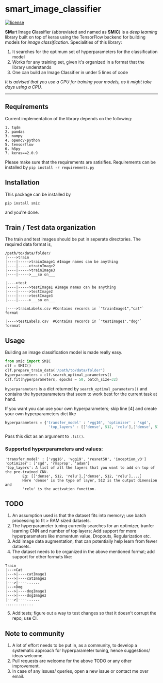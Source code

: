 # smart_image_classifier 
[![license](https://img.shields.io/github/license/mashape/apistatus.svg?maxAge=2592000)](https://github.com/anuragmishracse/smart_image_classifier/blob/master/LICENSE)

**SM**art **I**mage **C**lassifier (abbreviated and named as **SMIC**) is a _deep learning_ library built on top of keras using the TensorFlow backend for building models for _image classification_. 
Specialities of this library:
1. It searches for the optimum set of hyperparameters for the classification model
2. Works for any training set, given it's organized in a format that the library understands
3. One can build an Image Classifier in under 5 lines of code

_It is advised that you use a GPU for training your models, as it might take days using a CPU._

---------------------

## Requirements
Current implementation of the library depends on the following:
```
1. tqdm
2. pandas 
3. numpy
4. opencv-python
5. tensorflow
6. h5py
7. keras==2.0.9
```
Please make sure that the requirements are satisifies.
Requirements can be installed by `pip install -r requirements.py`

## Installation
This package can be installed by
```
pip install smic
```
and you're done.

## Train / Test data organization
The train and test images should be put in seperate directories. The required data format is,
```
/path/to/data/folder/
|---->train
|----|----->trainImage1 #Image names can be anything
|----|----->trainImage2
|----|----->trainImage3
|----|----->___so on___

|---->test
|----|----->testImage1 #Image names can be anything
|----|----->testImage2
|----|----->testImage3
|----|----->___so on___

|---->trainLabels.csv #Contains records in `"trainImage1","cat"` format

|---->testLabels.csv  #Contains records in `"testImage1","dog"` formmat
```

## Usage
Building an image classification model is made really easy. 

```python
from smic import SMIC
clf = SMIC()
clf.prepare_train_data('/path/to/data/folder')
hyperparameters = clf.search_optimal_parameters()
clf.fit(hyperparameters, epochs = 50, batch_size=32)
```

`hyperparameters` is a dict returned by `search_optimal_parameters()` and contains the hyperparameters that seem to work best for the current task at hand. 

If you want you can use your own hyperparameters; skip line [4] and create your own hyperparameters dict like
```python
hyperparameters = {'transfer_model' : 'vgg16', 'optimizer' : 'sgd', 
					'top_layers' : [['dense', 512, 'relu'],['dense', 512, 'relu']]}
```
Pass this dict as an argument to `.fit()`. 

### Supported hyperparameters and values:
```
'transfer_model' : ['vgg16', 'vgg19', 'resnet50', 'inception_v3']
'optimizer': ['sgd', 'rmsprop', 'adam']
'top_layers': A list of all the layers that you want to add on top of the pre-trained CNN.
		Eg: [['dense', 512, 'relu'],['dense', 512, 'relu'],...]
		Here 'dense' is the type of layer, 512 is the output dimension and
		'relu' is the activation function.
```

## TODO
1. An assumption used is that the dataset fits into memory; use batch processing to fit > RAM sized datasets.
2. The hyperparameter tuning currently searches for an optimizer, tranfer learning CNN and number of top layers; Add support for more hyperparameters like momentum value, Dropouts, Regularization etc.
3. Add image data augmentation, that can potentially help learn from fewer datasets.
4. The dataset needs to be organized in the above mentioned format; add support for other formats like:
```
Train
|--->Cat
|--->|----catImage1
|--->|----catImage2
|--->|----......
|--->Dog
|--->|----dogImage1
|--->|----dogImage2
|--->|----......
.............
```
5. Add tests; figure out a way to test changes so that it doesn't corrupt the repo; use CI.


## Note to community
1. A lot of effort needs to be put in, as a community, to develop a systematic approach for hyperparameter tuning, hence suggestions/ ideas welcome.
2. Pull requests are welcome for the above TODO or any other improvement.
3. In case of any issues/ queries, open a new issue or contact me over email.

